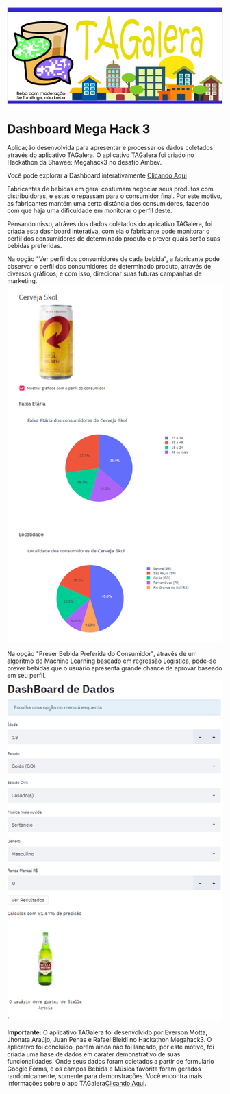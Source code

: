  ![](/titulo.png)
# Dashboard Mega Hack 3
Aplicação desenvolvida para apresentar e processar os dados coletados através do aplicativo TAGalera. O aplicativo TAGalera foi criado no Hackathon da Shawee: Megahack3 no desafio Ambev.

Você pode explorar a Dashboard interativamente [Clicando Aqui](http://dashboard-megahack3.herokuapp.com/)

Fabricantes de bebidas em geral costumam negociar seus produtos com distribuidoras, e estas o repassam para o consumidor final. Por este motivo, as fabricantes mantém uma certa distância dos consumidores, fazendo com que haja uma dificuldade em monitorar o perfil deste.

Pensando nisso, atráves dos dados coletados do aplicativo TAGalera, foi criada esta dashboard interativa, com ela o fabricante pode monitorar o perfil dos consumidores de determinado produto e prever quais serão suas bebidas preferidas.



Na opção "Ver perfil dos consumidores de cada bebida", a fabricante pode observar o perfil dos consumidores de determinado produto, através de diversos gráficos, e com isso, direcionar suas futuras campanhas de marketing.
 ![](/screenshots/tagalera2.png)


Na opção "Prever Bebida Preferida do Consumidor", através de um algoritmo de Machine Learning baseado em regressão Logística, pode-se prever bebidas que o usuário apresenta grande chance de aprovar baseado em seu perfil.
 ![](/screenshots/tagalera1.png)
 
**Importante:** O aplicativo TAGalera foi desenvolvido por Everson Motta, Jhonata Araújo, Juan Penas e Rafael Bleidi no Hackathon Megahack3. O aplicativo foi concluído, porém ainda não foi lançado, por este motivo, foi criada uma base de dados em caráter demonstrativo de suas funcionalidades. Onde seus dados foram coletados a partir de formulário Google Forms, e os campos Bebida e Música favorita foram gerados randomicamente, somente para demonstrações. Você encontra mais informações sobre o app TAGalera[Clicando Aqui](https://www.youtube.com/watch?v=E8EyqLHNyJU).
